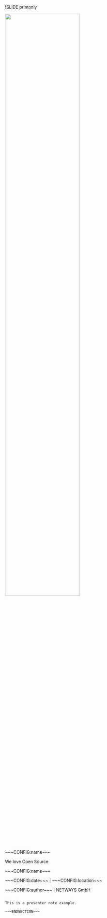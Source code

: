 !SLIDE printonly

<div class="title-page">
    <div class="netways-title"><img src="/image/global/_images/netways-logo-1366.png" style="width:70%"/></div>
    <div class="title-name"><p>~~~CONFIG:name~~~</p>
      <div class="title-footer">We love Open Source</div>
    </div>
</div>

<!SLIDE noprint>

<div class="title-name"><p>~~~CONFIG:name~~~</p></div>
<div class="title-location"><p>~~~CONFIG:date~~~ | ~~~CONFIG:location~~~</p></div>
<div class="title-author"><p>~~~CONFIG:author~~~ | NETWAYS GmbH</p></div>

~~~SECTION:notes~~~

This is a presenter note example.

~~~ENDSECTION~~~

